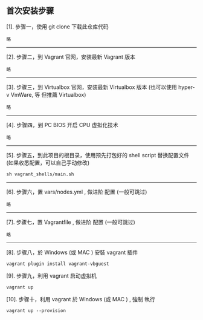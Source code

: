 ## 首次安装步骤

[1]. 步骤一，使用 git clone 下载此仓库代码
```shell
略
```
---------------------------------------

[2]. 步骤二，到 Vagrant 官网，安装最新 Vagrant 版本
```shell
略
```
---------------------------------------

[3]. 步骤三，到 Virtualbox 官网，安装最新 Virtualbox 版本 (也可以使用 hyper-v VmWare, 等 但推薦 Virtualbox)
```shell
略
```
---------------------------------------
[4]. 步骤四，到 PC BIOS 开启 CPU 虚拟化技术
```shell
略
```
---------------------------------------

[5]. 步骤五，到此项目的根目录，使用预先打包好的 shell script 替换配置文件 (如果收悉配置，可以自己手动修改)
```shell
sh vagrant_shells/main.sh
```
---------------------------------------

[6]. 步骤六，置 vars/nodes.yml , 做进阶 配置 (一般可跳过)
```shell
略
```

---------------------------------------
[7]. 步骤七，置 Vagrantfile , 做进阶 配置 (一般可跳过)
```shell
略
```

---------------------------------------

[8]. 步骤八，於 Windows (或 MAC ) 安裝 vagrant 插件
```shell
vagrant plugin install vagrant-vbguest
```

[9]. 步骤九，利用 vagrant 启动虚拟机
```shell
vagrant up
```

[10]. 步骤十，利用 vagrant 於 Windows (或 MAC ) , 強制 執行 
```shell
vagrant up --provision
```